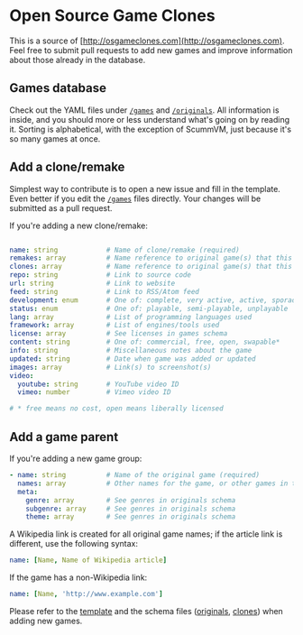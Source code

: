 # Open Source Game Clones

This is a source of [http://osgameclones.com](http://osgameclones.com). Feel
free to submit pull requests to add new games and improve information about
those already in the database.

## Games database

Check out the YAML files under [`/games`][games] and [`/originals`][originals]. All information is inside, and you should more or less
understand what's going on by reading it. Sorting is alphabetical, with the
exception of ScummVM, just because it's so many games at once.

## Add a clone/remake

Simplest way to contribute is to open a new issue and fill in the template.
Even better if you edit the [`/games`][games] files directly. Your
changes will be submitted as a pull request.

If you're adding a new clone/remake:

```yaml

name: string            # Name of clone/remake (required)
remakes: array          # Name reference to original game(s) that this game remakes
clones: array           # Name reference to original game(s) that this game clones
repo: string            # Link to source code
url: string             # Link to website
feed: string            # Link to RSS/Atom feed
development: enum       # One of: complete, very active, active, sporadic, halted
status: enum            # One of: playable, semi-playable, unplayable
lang: array             # List of programming languages used
framework: array        # List of engines/tools used
license: array          # See licenses in games schema
content: string         # One of: commercial, free, open, swapable*
info: string            # Miscellaneous notes about the game
updated: string         # Date when game was added or updated
images: array           # Link(s) to screenshot(s)
video:
  youtube: string       # YouTube video ID
  vimeo: number         # Vimeo video ID

# * free means no cost, open means liberally licensed
```

## Add a game parent

If you're adding a new game group:

```yaml
- name: string          # Name of the original game (required)
  names: array          # Other names for the game, or other games in the series
  meta:
    genre: array        # See genres in originals schema
    subgenre: array     # See genres in originals schema
    theme: array        # See genres in originals schema
```

A Wikipedia link is created for all original game names; if the article link is different, use the following syntax:

```yaml
name: [Name, Name of Wikipedia article]
```

If the game has a non-Wikipedia link:

```yaml
name: [Name, 'http://www.example.com']
```

Please refer to the [template][template] and the schema files ([originals][schema_originals], [clones][schema_clones])
when adding new games.


[games]: games/
[originals]: originals/
[schema_originals]: schema_originals.yaml
[schema_clones]: schema_clones.yaml
[template]: .github/ISSUE_TEMPLATE.md
